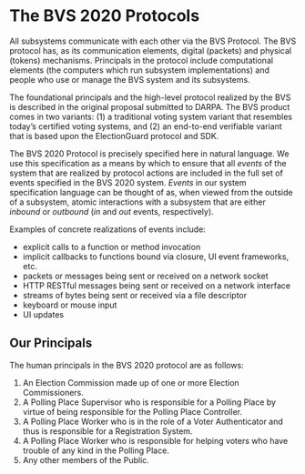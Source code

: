 # The BVS 2020 Protocols

All subsystems communicate with each other via the BVS Protocol.  The
BVS protocol has, as its communication elements, digital (packets) and
physical (tokens) mechanisms.  Principals in the protocol include
computational elements (the computers which run subsystem
implementations) and people who use or manage the BVS system and its
subsystems.

The foundational principals and the high-level protocol realized by
the BVS is described in the original proposal submitted to DARPA.  The
BVS product comes in two variants: (1) a traditional voting system
variant that resembles today’s certified voting systems, and (2) an
end-to-end verifiable variant that is based upon the ElectionGuard
protocol and SDK.

The BVS 2020 Protocol is precisely specified here in natural language.
We use this specification as a means by which to ensure that all *events*
of the system that are realized by protocol actions are included in the
full set of events specified in the BVS 2020 system.  *Events* in our
system specification language can be thought of as, when viewed from the
outside of a subsystem, atomic interactions with a subsystem that
are either *inbound* or *outbound* (*in* and *out* events, respectively).

Examples of concrete realizations of events include:
 - explicit calls to a function or method invocation
 - implicit callbacks to functions bound via closure, UI event frameworks, etc.
 - packets or messages being sent or received on a network socket
 - HTTP RESTful messages being sent or received on a network interface
 - streams of bytes being sent or received via a file descriptor
 - keyboard or mouse input
 - UI updates

## Our Principals

The human principals in the BVS 2020 protocol are as follows:

1. An Election Commission made up of one or more Election Commissioners.
2. A Polling Place Supervisor who is responsible for a Polling Place by
   virtue of being responsible for the Polling Place Controller.
3. A Polling Place Worker who is in the role of a Voter Authenticator and thus
   is responsible for a Registration System.
4. A Polling Place Worker who is responsible for helping voters who have
   trouble of any kind in the Polling Place.
5. Any other members of the Public.
